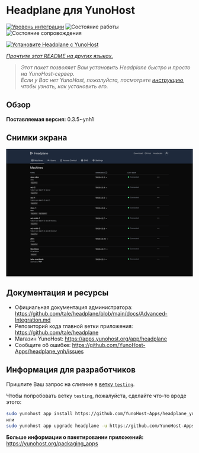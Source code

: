 <!--
Важно: этот README был автоматически сгенерирован <https://github.com/YunoHost/apps/tree/master/tools/readme_generator>
Он НЕ ДОЛЖЕН редактироваться вручную.
-->

# Headplane для YunoHost

[![Уровень интеграции](https://dash.yunohost.org/integration/headplane.svg)](https://ci-apps.yunohost.org/ci/apps/headplane/) ![Состояние работы](https://ci-apps.yunohost.org/ci/badges/headplane.status.svg) ![Состояние сопровождения](https://ci-apps.yunohost.org/ci/badges/headplane.maintain.svg)

[![Установите Headplane с YunoHost](https://install-app.yunohost.org/install-with-yunohost.svg)](https://install-app.yunohost.org/?app=headplane)

*[Прочтите этот README на других языках.](./ALL_README.md)*

> *Этот пакет позволяет Вам установить Headplane быстро и просто на YunoHost-сервер.*  
> *Если у Вас нет YunoHost, пожалуйста, посмотрите [инструкцию](https://yunohost.org/install), чтобы узнать, как установить его.*

## Обзор



**Поставляемая версия:** 0.3.5~ynh1

## Снимки экрана

![Снимок экрана Headplane](./doc/screenshots/screenshot.png)

## Документация и ресурсы

- Официальная документация администратора: <https://github.com/tale/headplane/blob/main/docs/Advanced-Integration.md>
- Репозиторий кода главной ветки приложения: <https://github.com/tale/headplane>
- Магазин YunoHost: <https://apps.yunohost.org/app/headplane>
- Сообщите об ошибке: <https://github.com/YunoHost-Apps/headplane_ynh/issues>

## Информация для разработчиков

Пришлите Ваш запрос на слияние в [ветку `testing`](https://github.com/YunoHost-Apps/headplane_ynh/tree/testing).

Чтобы попробовать ветку `testing`, пожалуйста, сделайте что-то вроде этого:

```bash
sudo yunohost app install https://github.com/YunoHost-Apps/headplane_ynh/tree/testing --debug
или
sudo yunohost app upgrade headplane -u https://github.com/YunoHost-Apps/headplane_ynh/tree/testing --debug
```

**Больше информации о пакетировании приложений:** <https://yunohost.org/packaging_apps>
